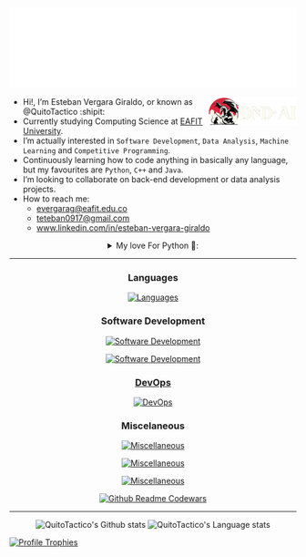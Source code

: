 
<!-- Hi XD, what are you doing here? -->

<div align="center">
  <img src="docs/hello.svg">
</div>

[<img align="right" height="50" src="docs/DnD_right.png">](https://github.com/QuitoTactico/DnD-AI)

- Hi!, I’m Esteban Vergara Giraldo, or known as @QuitoTactico :shipit:
- Currently studying Computing Science at [EAFIT University](https://www.eafit.edu.co/).
- I’m actually interested in `Software Development`, `Data Analysis`, `Machine Learning` and `Competitive Programming`.
- Continuously learning how to code anything in basically any language, but my favourites are `Python`, `C++` and `Java`.
- I’m looking to collaborate on back-end development or data analysis projects.
- How to reach me:
[<img align="right" width="160" alt="" src="https://github.com/user-attachments/assets/44cff177-6b12-41f9-8521-741d43b67908">](https://www.textstudio.com/)
  - evergarag@eafit.edu.co
  - teteban0917@gmail.com
[<img align="right" height="50" alt="" src="https://count.akame.moe/@quitotactico?theme=rule34">](https://www.youtube.com/watch?v=dQw4w9WgXcQ)
  - www.linkedin.com/in/esteban-vergara-giraldo

<details>
  <summary align="center">
     My love For Python 🐍:
  </summary>  
  
I have an extensive repertoire of over 400 Python scripts, focused on competitive programming, web development, automation, API consumption, and the use of artificial intelligence for various tasks.

I have used Python to automate tasks such as file manipulation and data processing, creating scripts that enhance efficiency in repetitive processes. I have also developed data analysis projects, like an [anime recommendation system](https://github.com/QuitoTactico/myanimelist-sorting) based on the MyAnimeList API, and participated in game development, notably creating a [Dungeons & Dragons game generator](https://github.com/QuitoTactico/DnD-AI) with AI and voice recognition.

Additionally, I have worked on web application development using Django, including a [movie website](https://github.com/QuitoTactico/moviereviewsproject) and an [optimized route system for Medellín](https://github.com/QuitoTactico/ST0245-001). In the field of artificial intelligence, I have implemented models for facial and voice recognition, and I have also explored home automation with a [smart curtain system](https://github.com/QuitoTactico/NOVVAE) that responds to external light. My experience with Python is diverse, focusing on creating practical and innovative solutions while solving logical challenges that I find satisfying.
</details>

<!-- - If you tell me to put DOOM-64 on your microwave, i'll do it. -->

---

<h3 align="center">Languages</h3>
<p align="center">
    <a href="https://skillicons.dev">
        <img src="https://skillicons.dev/icons?i=python,cpp,php,java,SEPARADOR,c,r,arduino,matlab" alt="Languages">
    </a>
</p>

<h3 align="center">Software Development</h3>
<p align="center">
    <a href="https://skillicons.dev">
      <img src="https://skillicons.dev/icons?i=django,laravel,react,fastapi,SEPARADOR,html,css,js,ts" alt="Software Development">
      <!-- PYRAMID
      <img src="https://skillicons.dev/icons?i=html,css,scss,js,ts" alt="Software Development">
      <br>
      <img src="https://skillicons.dev/icons?i=django,fastapi,laravel,react" alt="Software Development">
      <br>
      <img src="https://skillicons.dev/icons?i=mysql,sqlite,postgres" alt="Software Development">
      <br>
      <img src="https://skillicons.dev/icons?i=bootstrap,mui" alt="Software Development">
      -->
    </a>
</p>
<p align="center">
    <a href="https://skillicons.dev">
      <img src="https://skillicons.dev/icons?i=mysql,sqlite,postgres,SEPARADOR,bootstrap,mui,scss" alt="Software Development">
</p>

<h3 align="center">DevOps</h3>
<p align="center">
    <a href="https://skillicons.dev">
        <img src="https://skillicons.dev/icons?i=aws,SEPARADOR,gcp,SEPARADOR,azure" alt="DevOps">
    </a>
</p>

<h3 align="center">Miscelaneous</h3>
<p align="center">
    <a href="https://skillicons.dev">
        <img src="https://skillicons.dev/icons?i=git,linux,kali,ubuntu,bash,powershell" alt="Miscellaneous">
    </a>
</p>
<p align="center">
    <a href="https://skillicons.dev">
        <img src="https://skillicons.dev/icons?i=notion,md,cmake,npm,yarn" alt="Miscellaneous">
    </a>
</p>
<p align="center">
    <a href="https://skillicons.dev">
        <img src="https://skillicons.dev/icons?i=bots,opencv,raspberrypi,tensorflow" alt="Miscellaneous">
    </a>
</p>

<!-- 
<p align="center">
    <a href='https://www.codewars.com/users/QuitoTactico'><img src="https://www.codewars.com/users/QuitoTactico/badges/large"></a>
</p>
-->

<div align="center">
  <a href='https://www.codewars.com/users/QuitoTactico'>
    <img src="https://codewars-stats-ignacio-cuadra.vercel.app/?username=QuitoTactico&theme=dark" alt="Github Readme Codewars" />
  </a>
</div>

---

<div align="center"> 
  
  <img height=270 src="https://github-readme-stats.vercel.app/api?username=quitotactico&include_all_commits=true&show_icons=true&rank_icon=percentile&card_width=300px&exclude_repo=github-readme-stats&theme=dark&line_height=30&custom_title=QuitoTactico%27s+Github+stats" alt="QuitoTactico's Github stats" />
  
  <img height=270 src="https://github-readme-stats.vercel.app/api/top-langs/?username=quitotactico&layout=donut&langs_count=10&hide=HTML&hide_title=true&role=owner,collaborator&theme=dark&size_weight=0.35&count_weight=0.65&card_width=310&custom_title=QuitoTactico%27s+Language+stats&card_width=1px" alt="QuitoTactico's Language stats" />

  <!-- With HTML
  <img height=249 src="https://github-readme-stats.vercel.app/api/top-langs/?username=quitotactico&layout=donut&langs_count=8&hide_title=true&role=owner,collaborator&theme=dark&size_weight=0.2&count_weight=0.&custom_title=QuitoTactico%27s+Language+stats&card_width=1px" alt="QuitoTactico's Language stats" />
  -->
  
  <!-- Donut
  <img height=259 src="https://github-readme-stats-git-masterrstaa-rickstaa.vercel.app/api/top-langs/?username=quitotactico&layout=donut&langs_count=6&hide=HTML&hide_border=true&role=owner,collaborator&theme=transparent&custom_title=QuitoTactico%27s+Language+stats" alt="QuitoTactico's Language stats" />
  -->
</div>

[![Profile Trophies](https://github-profile-trophy.vercel.app/?username=QuitoTactico&theme=juicyfresh&column=-1&no-frame=true&no-bg=true)](https://github.com/ryo-ma/github-profile-trophy)


<!-- ------------------------------- TRASH --------------------------------------- -->

<!-- 
[<img align="left" height="50" src="docs/hello.svg">](https://github.com/QuitoTactico)
-->
<!-- 
![Counter](https://count.akame.moe/@quitotactico)
[<img align="right" width="150" alt="" src="https://count.getloli.com/get/@:quitotactico?theme=rule34">](https://www.youtube.com/watch?v=dQw4w9WgXcQ)
-->

<!--
<div style="display: flex; justify-content: space-between; width: 100%;">
    <a href="https://github.com/QuitoTactico/DnD-AI" style="flex: 1;"><img align="left" height="50" src="docs/DnD_right.png"></a>
    <a href="https://www.youtube.com/watch?v=dQw4w9WgXcQ" style="flex: 1;"><img align="right" width="150" alt="🦑" src="https://count.getloli.com/get/@:quitotactico?theme=rule34"></a>
    <a href="https://www.codewars.com/users/EstebanQuito/" style="flex: 1;">
      <p align="center">
        <img height="45" src="https://www.codewars.com/users/EstebanQuito/badges/large" style="margin:auto;">
      </p>
    </a>
</div>
-->

<!--
[<img align="left" height="50" src="docs/DnD_right.png">](https://github.com/QuitoTactico/DnD-AI)
[<img align="left" height="50" src="https://www.codewars.com/users/EstebanQuito/badges/large">](https://www.codewars.com/users/EstebanQuito/)
[<img align="right" width="150" alt="🦑" src="https://count.getloli.com/get/@:quitotactico?theme=rule34">](https://www.youtube.com/watch?v=dQw4w9WgXcQ)
-->
<!-- 
Liar: https://github-readme-stats.anuraghazra1.vercel.app/api?
True: https://github-readme-stats.vercel.app/api?
Rick: https://github-readme-stats-git-masterrstaa-rickstaa.vercel.app/api?
-->



<!--
![Python](https://badgen.net/badge/Python/3.12/green) ![C++](https://badgen.net/badge/C++/20/blue) ![Java](https://badgen.net/badge/Java/8/yellow) ![HTML](https://badgen.net/badge/HTML/5/red) ![CSS](https://badgen.net/badge/CSS/3/blue)
-->

<!--
![image](https://www.codewars.com/users/EstebanQuito/badges/large)
-->

<!-- LMAOOOOOOOOOOOOOOOOOOOOOOOOOOOOOOOOOOOOOOOOO -->


<!--
<div style="display: flex; justify-content: space-between; flex-wrap: wrap;">
    <div style="display: flex; align-items: center;">
        <b style="margin-right: 10px;">Languages</b>
        <a href="https://skillicons.dev">
            <img src="https://skillicons.dev/icons?i=python,cpp,java,c,r,matlab" alt="Languages">
        </a>
    </div>
    <div style="display: flex; align-items: center;">
        <b style="margin-right: 10px;">DevOps</b>
        <a href="https://skillicons.dev">
            <img src="https://skillicons.dev/icons?i=aws,gcp,azure" alt="DevOps">
        </a>
    </div>
</div>

<br>
  
<div style="display: flex; justify-content: space-between;">
    <div style="display: flex; width:100%;  justify-content: space-between;">
        <b align="left" style="margin-right: 10px;">Software Development</b>
        <a href="https://skillicons.dev">
            <img src="https://skillicons.dev/icons?i=django,react,html,css,js" alt="Software Development">
        </a>
        <a align="right" href="https://skillicons.dev">
            <img src="https://skillicons.dev/icons?i=git,linux,bash" alt="Miscellaneous" style="margin-right: 10px;">
        </a>
        <b align="right" style="margin-right: 10px;">Misc.</b>
    </div>
</div>

<div style="display: flex; justify-content: space-between;">
    <p style="text-align: left;">Texto a la izquierda</p>
    <p style="text-align: right;">Texto a la derecha</p>
</div>

-->

<!-- Light Mode -->
<!--
<div align="center"> 
<a href="https://github.com/anuraghazra/github-readme-stats#gh-light-mode-only">
<img height=259 src="https://github-readme-stats-git-masterrstaa-rickstaa.vercel.app/api?username=quitotactico&show_icons=true&line_height=28&hide_border=true&card_width=347&include_all_commits=true&role=owner,collaborator&show=reviews,discussions_answered&rank_icon=percentile&exclude_repo=github-readme-stats&theme=default#gh-light-mode-only" alt="QuitoTactico's Github stats" />
</a>
<a href="https://github.com/anuraghazra/github-readme-stats#gh-light-mode-only">
<img height=259 src="https://github-readme-stats-git-masterrstaa-rickstaa.vercel.app/api/top-langs/?username=quitotactico&layout=compact&langs_count=12&hide_border=true&role=owner,collaborator&theme=default#gh-light-mode-only" alt="QuitoTactico's Language stats" />
</a>
</div>
-->

<!-- BLACK  -->
<!--
<div align="center"> 
<a href="https://github.com/anuraghazra/github-readme-stats#gh-dark-mode-only">
<img height=259 src="https://github-readme-stats-git-masterrstaa-rickstaa.vercel.app/api?username=quitotactico&show_icons=true&line_height=28&hide_border=true&card_width=347&include_all_commits=true&role=owner,collaborator&rank_icon=percentile&exclude_repo=github-readme-stats&theme=dark&bg_color=000000#gh-dark-mode-only" alt="QuitoTactico's Github stats" />
</a>
<a href="https://github.com/anuraghazra/github-readme-stats#gh-dark-mode-only">
<img height=259 src="https://github-readme-stats-git-masterrstaa-rickstaa.vercel.app/api/top-langs/?username=quitotactico&layout=donut&langs_count=10&hide=HTML&hide_border=true&role=owner,collaborator&theme=dark&bg_color=000000#gh-dark-mode-only" alt="QuitoTactico's Language stats" />
</a>
</div>
-->

<!--
<img height="180em" src="https://github-readme-stats.anuraghazra1.vercel.app/api/top-langs/?username=quitotactico&layout=donut&hide=HTML&theme=algolia&count_private=true"/>
![![Top Langs](https://github-readme-stats.vercel.app/api/top-langs/?username=quitoactico&layout=donut-vertical)](https://github.com/anuraghazra/github-readme-stats)
<img height="180em" src="https://github-readme-stats.vercel.app/api/wakatime?username=quitotactico"/>
-->

<!---

PAST, changed in feb 2024

- Hi, I’m @QuitoTactico
- Eafit student and Omdena member
- I’m interested in Games and Competitive Programmation
- I’m currently learning how to code in basically any language
- I’m looking to collaborate on small projects and game development
- If you tell me to put DOOM-64 on your microwave, i'll do it.
- How to reach me!:  
  teteban0917@gmail.com /
  evergarag@eafit.edu.co /
  +57 324 250 94 36

QuitoTactico/QuitoTactico is a ✨ special ✨ repository because its `README.md` (this file) appears on your GitHub profile.
You can click the Preview link to take a look at your changes.
--->
